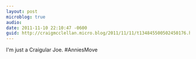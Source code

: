 ```yaml
---
layout: post
microblog: true
audio: 
date: 2011-11-10 22:10:47 -0600
guid: http://craigmcclellan.micro.blog/2011/11/11/t134845500502450176.html
---
```

I'm just a Craigular Joe. #AnniesMove
